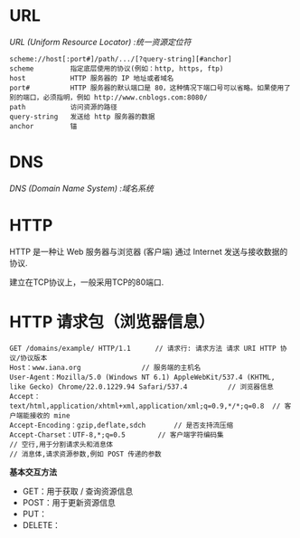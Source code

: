 # URL

*URL (Uniform Resource Locator) :统一资源定位符*

~~~
scheme://host[:port#]/path/.../[?query-string][#anchor]
scheme         指定底层使用的协议(例如：http, https, ftp)
host           HTTP 服务器的 IP 地址或者域名
port#          HTTP 服务器的默认端口是 80，这种情况下端口号可以省略。如果使用了别的端口，必须指明，例如 http://www.cnblogs.com:8080/
path           访问资源的路径
query-string   发送给 http 服务器的数据
anchor         锚
~~~

# DNS

*DNS (Domain Name System) :域名系统*

# HTTP

HTTP 是一种让 Web 服务器与浏览器 (客户端) 通过 Internet 发送与接收数据的协议.

建立在TCP协议上，一般采用TCP的80端口.

# HTTP 请求包（浏览器信息）

~~~
GET /domains/example/ HTTP/1.1      // 请求行: 请求方法 请求 URI HTTP 协议/协议版本
Host：www.iana.org               // 服务端的主机名
User-Agent：Mozilla/5.0 (Windows NT 6.1) AppleWebKit/537.4 (KHTML, like Gecko) Chrome/22.0.1229.94 Safari/537.4          // 浏览器信息
Accept：text/html,application/xhtml+xml,application/xml;q=0.9,*/*;q=0.8  // 客户端能接收的 mine
Accept-Encoding：gzip,deflate,sdch       // 是否支持流压缩
Accept-Charset：UTF-8,*;q=0.5        // 客户端字符编码集
// 空行,用于分割请求头和消息体
// 消息体,请求资源参数,例如 POST 传递的参数
~~~

**基本交互方法**

* GET：用于获取 / 查询资源信息
* POST：用于更新资源信息
* PUT：
* DELETE：


